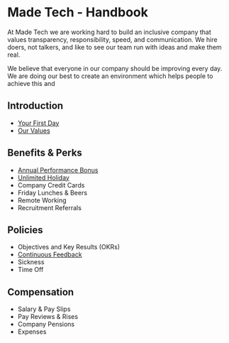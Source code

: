 # Made Tech - Handbook

At Made Tech we are working hard to build an inclusive company that values transparency, responsibility, speed, and communication. We hire doers, not talkers, and like to see our team run with ideas and make them real. 

We believe that everyone in our company should be improving every day. We are doing our best to create an environment which helps people to achieve this and

Introduction
--
* [Your First Day](introduction/first_day.md)
* [Our Values](introduction/our_values.md)

Benefits & Perks
--
* [Annual Performance Bonus](benefits/peformance_bonus.md)
* [Unlimited Holiday](benefits/unlimited_holiday.md)
* Company Credit Cards
* Friday Lunches & Beers
* Remote Working
* Recruitment Referrals

Policies
--
* Objectives and Key Results (OKRs)
* [Continuous Feedback](policies/continuous_feedback.md)
* Sickness
* Time Off 

Compensation
--
* Salary & Pay Slips
* Pay Reviews & Rises
* Company Pensions
* Expenses